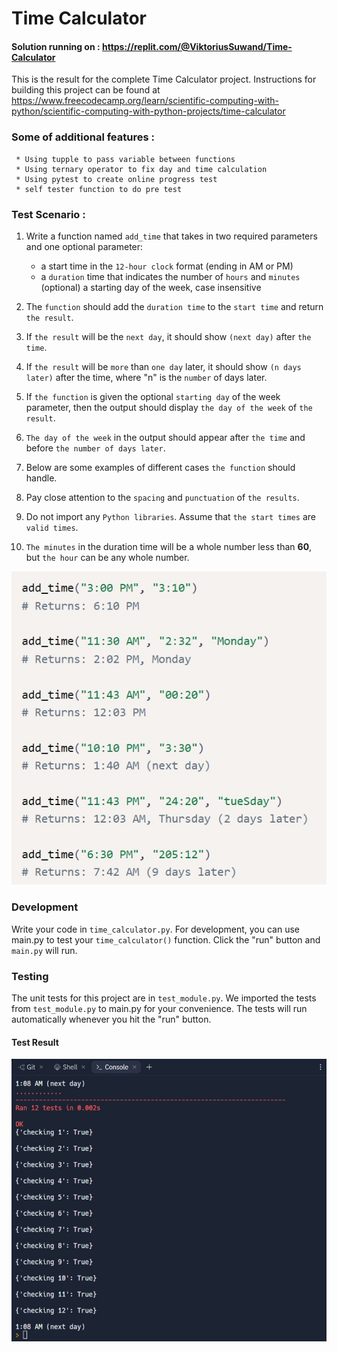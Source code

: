# Time Calculator
#### Solution running on : https://replit.com/@ViktoriusSuwand/Time-Calculator

This is the result for the complete Time Calculator project. 
Instructions for building this project can be found at 
https://www.freecodecamp.org/learn/scientific-computing-with-python/scientific-computing-with-python-projects/time-calculator

###  Some of additional features :
     * Using tupple to pass variable between functions
     * Using ternary operator to fix day and time calculation
     * Using pytest to create online progress test
     * self tester function to do pre test

### Test Scenario :
1. Write a function named `add_time` that takes in two required parameters and one optional parameter:
   - a start time in the `12-hour clock` format (ending in AM or PM)
   - a `duration` time that indicates the number of `hours` and `minutes` (optional) a starting day of the week, case insensitive

2. The `function` should add the `duration time` to the `start time` and return `the result`.
3. If `the result` will be the `next day`, it should show `(next day)` after `the time`.
4. If `the result` will be `more` than `one day` later, it should show `(n days later)` after the time, where "n" is the `number` of days later.
5. If `the function` is given the optional `starting day` of the week parameter, then the output should display `the day of the week` of `the result`.
6. `The day of the week` in the output should appear after `the time` and before `the number of days later`.
7. Below are some examples of different cases `the function` should handle.
8. Pay close attention to the `spacing` and `punctuation` of `the results`.
9. Do not import any `Python libraries`. Assume that `the start times` are `valid times`.
10. `The minutes` in the duration time will be a whole number less than **60**, but `the hour` can be any whole number.

![example](example.jpg)


### Development
Write your code in `time_calculator.py`. For development, you can use main.py to test your `time_calculator()` function. Click the "run" button and `main.py` will run.

### Testing
The unit tests for this project are in `test_module.py`. We imported the tests from `test_module.py` to main.py for your convenience. The tests will run automatically whenever you hit the "run" button.


#### Test Result 
![complete](complete.jpg)
